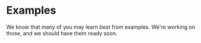 # Examples

We know that many of you may learn best from examples. We're working on those,
and we should have them ready soon.
